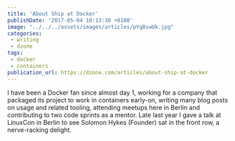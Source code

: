 ```yaml
---
title: 'About Ship at Docker'
publishDate: '2017-05-04 10:13:30 +0100'
image: "../../../assets/images/articles/pYgBswUk.jpg"
categories:
 - writing
 - dzone
tags:
 - docker
 - containers
publication_url: https://dzone.com/articles/about-ship-at-docker
---
```


I have been a Docker fan since almost day 1, working for a company that packaged its project to work in containers early-on, writing many blog posts on usage and related tooling, attending meetups here in Berlin and contributing to two code sprints as a mentor. Late last year I gave a talk at LinuxCon in Berlin to see Solomon Hykes (Founder) sat in the front row, a nerve-racking delight.
